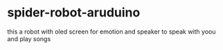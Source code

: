 # spider-robot-aruduino
this a robot with oled screen for emotion and speaker to speak with yoou and play songs
